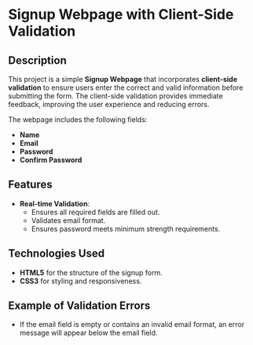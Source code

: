 # Signup Webpage with Client-Side Validation

## Description

This project is a simple **Signup Webpage** that incorporates **client-side validation** to ensure users enter the correct and valid information before submitting the form. The client-side validation provides immediate feedback, improving the user experience and reducing errors.

The webpage includes the following fields:
- **Name**
- **Email**
- **Password**
- **Confirm Password**

## Features

- **Real-time Validation**: 
    - Ensures all required fields are filled out.
    - Validates email format.
    - Ensures password meets minimum strength requirements.

## Technologies Used

- **HTML5** for the structure of the signup form.
- **CSS3** for styling and responsiveness.

## Example of Validation Errors

- If the email field is empty or contains an invalid email format, an error message will appear below the email field.
